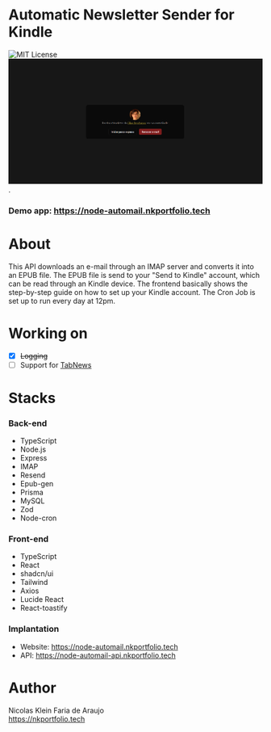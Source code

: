 # Automatic Newsletter Sender for Kindle
 ![MIT License](https://img.shields.io/badge/license-MIT-blue)
 <br>
   <img src="./frontend/public/home-page.png" alt="Print Home Page" width="700">.
   ### Demo app: https://node-automail.nkportfolio.tech
# About
 This API downloads an e-mail through an IMAP server and converts it into an EPUB file.
 The EPUB file is send to your "Send to Kindle" account, which can be read through an Kindle device.
 The frontend basically shows the step-by-step guide on how to set up your Kindle account.
 The Cron Job is set up to run every day at 12pm.

# Working on
 - [x] ~~Logging~~
 - [ ] Support for [TabNews](https://www.tabnews.com.br)

# Stacks 
  ### Back-end
  - TypeScript
  - Node.js
  - Express
  - IMAP
  - Resend
  - Epub-gen
  - Prisma
  - MySQL
  - Zod
  - Node-cron
  
  ### Front-end
  - TypeScript
  - React
  - shadcn/ui
  - Tailwind
  - Axios
  - Lucide React
  - React-toastify

  ### Implantation
  - Website: https://node-automail.nkportfolio.tech
  - API: https://node-automail-api.nkportfolio.tech

  # Author
   Nicolas Klein Faria de Araujo <br>
   https://nkportfolio.tech
